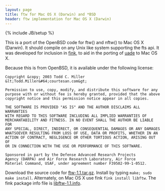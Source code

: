 ```yaml
---
layout: page
title: ftw for Mac OS X (Darwin) and *BSD
header: ftw implementation for Mac OS X (Darwin)
---
```

{% include JB/setup %}

This is a port of the OpenBSD code for ftw() and nftw() to Mac OS X (Darwin). It should compile on any Unix like system supporting the fts api. It was developed for inclusion in [fink](http://www.finkproject.org/), to aid in the porting of [uade](http://zakalwe.fi/uade/) to Mac OS X.

Because this is from OpenBSD, it is available under the following license:

```
Copyright &copy; 2003 Todd C. Miller &lt;Todd.Miller&#64;courtesan.com&gt;

Permission to use, copy, modify, and distribute this software for any
purpose with or without fee is hereby granted, provided that the above
copyright notice and this permission notice appear in all copies.

THE SOFTWARE IS PROVIDED "AS IS" AND THE AUTHOR DISCLAIMS ALL WARRANTIES
WITH REGARD TO THIS SOFTWARE INCLUDING ALL IMPLIED WARRANTIES OF
MERCHANTABILITY AND FITNESS. IN NO EVENT SHALL THE AUTHOR BE LIABLE FOR
ANY SPECIAL, DIRECT, INDIRECT, OR CONSEQUENTIAL DAMAGES OR ANY DAMAGES
WHATSOEVER RESULTING FROM LOSS OF USE, DATA OR PROFITS, WHETHER IN AN
ACTION OF CONTRACT, NEGLIGENCE OR OTHER TORTIOUS ACTION, ARISING OUT OF
OR IN CONNECTION WITH THE USE OR PERFORMANCE OF THIS SOFTWARE.

Sponsored in part by the Defense Advanced Research Projects
Agency (DARPA) and Air Force Research Laboratory, Air Force
Materiel Command, USAF, under agreement number F39502-99-1-0512.
```

Download the source code for [ftw-1.1.tar.gz](ftw-1.1.tar.gz). Install by typing `make; sudo make install`. Alternately, on Mac OS X use fink `fink install libftw`. The fink package info file is [libftw-1.1.info](libftw-1.1.info).
